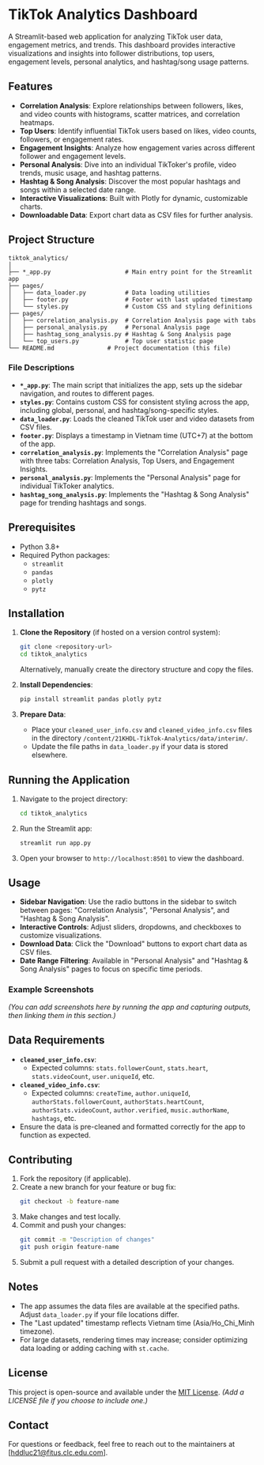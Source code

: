 # TikTok Analytics Dashboard

A Streamlit-based web application for analyzing TikTok user data, engagement metrics, and trends. This dashboard provides interactive visualizations and insights into follower distributions, top users, engagement levels, personal analytics, and hashtag/song usage patterns.

## Features

- **Correlation Analysis**: Explore relationships between followers, likes, and video counts with histograms, scatter matrices, and correlation heatmaps.
- **Top Users**: Identify influential TikTok users based on likes, video counts, followers, or engagement rates.
- **Engagement Insights**: Analyze how engagement varies across different follower and engagement levels.
- **Personal Analysis**: Dive into an individual TikToker's profile, video trends, music usage, and hashtag patterns.
- **Hashtag & Song Analysis**: Discover the most popular hashtags and songs within a selected date range.
- **Interactive Visualizations**: Built with Plotly for dynamic, customizable charts.
- **Downloadable Data**: Export chart data as CSV files for further analysis.

## Project Structure

```
tiktok_analytics/
│
├── *_app.py                     # Main entry point for the Streamlit app
├── pages/
│   ├── data_loader.py           # Data loading utilities
│   ├── footer.py                # Footer with last updated timestamp
│   └── styles.py                # Custom CSS and styling definitions
├── pages/
│   ├── correlation_analysis.py  # Correlation Analysis page with tabs
│   ├── personal_analysis.py     # Personal Analysis page
│   ├── hashtag_song_analysis.py # Hashtag & Song Analysis page
│   └── top_users.py             # Top user statistic page
└── README.md               # Project documentation (this file)
```

### File Descriptions

- **`*_app.py`**: The main script that initializes the app, sets up the sidebar navigation, and routes to different pages.
- **`styles.py`**: Contains custom CSS for consistent styling across the app, including global, personal, and hashtag/song-specific styles.
- **`data_loader.py`**: Loads the cleaned TikTok user and video datasets from CSV files.
- **`footer.py`**: Displays a timestamp in Vietnam time (UTC+7) at the bottom of the app.
- **`correlation_analysis.py`**: Implements the "Correlation Analysis" page with three tabs: Correlation Analysis, Top Users, and Engagement Insights.
- **`personal_analysis.py`**: Implements the "Personal Analysis" page for individual TikToker analytics.
- **`hashtag_song_analysis.py`**: Implements the "Hashtag & Song Analysis" page for trending hashtags and songs.

## Prerequisites

- Python 3.8+
- Required Python packages:
  - `streamlit`
  - `pandas`
  - `plotly`
  - `pytz`

## Installation

1. **Clone the Repository** (if hosted on a version control system):

   ```bash
   git clone <repository-url>
   cd tiktok_analytics
   ```

   Alternatively, manually create the directory structure and copy the files.

2. **Install Dependencies**:

   ```bash
   pip install streamlit pandas plotly pytz
   ```

3. **Prepare Data**:
   - Place your `cleaned_user_info.csv` and `cleaned_video_info.csv` files in the directory `/content/21KHDL-TikTok-Analytics/data/interim/`.
   - Update the file paths in `data_loader.py` if your data is stored elsewhere.

## Running the Application

1. Navigate to the project directory:
   ```bash
   cd tiktok_analytics
   ```
2. Run the Streamlit app:
   ```bash
   streamlit run app.py
   ```
3. Open your browser to `http://localhost:8501` to view the dashboard.

## Usage

- **Sidebar Navigation**: Use the radio buttons in the sidebar to switch between pages: "Correlation Analysis", "Personal Analysis", and "Hashtag & Song Analysis".
- **Interactive Controls**: Adjust sliders, dropdowns, and checkboxes to customize visualizations.
- **Download Data**: Click the "Download" buttons to export chart data as CSV files.
- **Date Range Filtering**: Available in "Personal Analysis" and "Hashtag & Song Analysis" pages to focus on specific time periods.

### Example Screenshots

_(You can add screenshots here by running the app and capturing outputs, then linking them in this section.)_

## Data Requirements

- **`cleaned_user_info.csv`**:
  - Expected columns: `stats.followerCount`, `stats.heart`, `stats.videoCount`, `user.uniqueId`, etc.
- **`cleaned_video_info.csv`**:
  - Expected columns: `createTime`, `author.uniqueId`, `authorStats.followerCount`, `authorStats.heartCount`, `authorStats.videoCount`, `author.verified`, `music.authorName`, `hashtags`, etc.
- Ensure the data is pre-cleaned and formatted correctly for the app to function as expected.

## Contributing

1. Fork the repository (if applicable).
2. Create a new branch for your feature or bug fix:
   ```bash
   git checkout -b feature-name
   ```
3. Make changes and test locally.
4. Commit and push your changes:
   ```bash
   git commit -m "Description of changes"
   git push origin feature-name
   ```
5. Submit a pull request with a detailed description of your changes.

## Notes

- The app assumes the data files are available at the specified paths. Adjust `data_loader.py` if your file locations differ.
- The "Last updated" timestamp reflects Vietnam time (Asia/Ho_Chi_Minh timezone).
- For large datasets, rendering times may increase; consider optimizing data loading or adding caching with `st.cache`.

## License

This project is open-source and available under the [MIT License](LICENSE). _(Add a LICENSE file if you choose to include one.)_

## Contact

For questions or feedback, feel free to reach out to the maintainers at [hddluc21@fitus.clc.edu.com].

